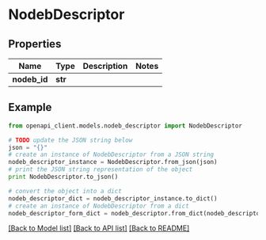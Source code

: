 # NodebDescriptor


## Properties
Name | Type | Description | Notes
------------ | ------------- | ------------- | -------------
**nodeb_id** | **str** |  | 

## Example

```python
from openapi_client.models.nodeb_descriptor import NodebDescriptor

# TODO update the JSON string below
json = "{}"
# create an instance of NodebDescriptor from a JSON string
nodeb_descriptor_instance = NodebDescriptor.from_json(json)
# print the JSON string representation of the object
print NodebDescriptor.to_json()

# convert the object into a dict
nodeb_descriptor_dict = nodeb_descriptor_instance.to_dict()
# create an instance of NodebDescriptor from a dict
nodeb_descriptor_form_dict = nodeb_descriptor.from_dict(nodeb_descriptor_dict)
```
[[Back to Model list]](../README.md#documentation-for-models) [[Back to API list]](../README.md#documentation-for-api-endpoints) [[Back to README]](../README.md)


